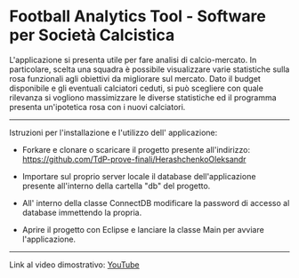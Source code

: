 # Football Analytics Tool - Software per Società Calcistica

L'applicazione si presenta utile per fare analisi di calcio-mercato. In particolare, scelta una squadra è possibile visualizzare varie statistiche sulla rosa funzionali agli obiettivi da migliorare sul mercato. 
Dato il budget disponibile e gli eventuali calciatori ceduti, si può scegliere con quale rilevanza si vogliono massimizzare le diverse statistiche ed il programma presenta un'ipotetica rosa con i nuovi calciatori. 

___ 
Istruzioni per l'installazione e l'utilizzo dell' applicazione:

 - Forkare e clonare o scaricare il progetto presente all'indirizzo: https://github.com/TdP-prove-finali/HerashchenkoOleksandr

 - Importare sul proprio server locale il database dell'applicazione presente all'interno della cartella "db" del progetto.

 - All' interno della classe ConnectDB modificare la password di accesso al database immettendo la propria.

 - Aprire il progetto con Eclipse e lanciare la classe Main per avviare l'applicazione.
 
___ 
Link al video dimostrativo: <a href="https://youtu.be/UvMhBUyKIBQ">YouTube</a>